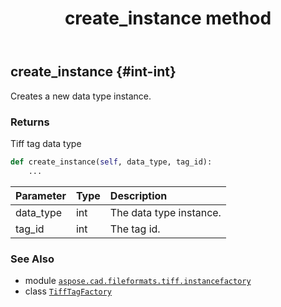 ﻿---
title: create_instance method
second_title: Aspose.CAD for Python via .NET API References
description: 
type: docs
weight: 20
url: /aspose.cad.fileformats.tiff.instancefactory/tifftagfactory/create_instance/
is_root: false
---

## create_instance {#int-int}

Creates a new data type instance.


### Returns 


Tiff tag data type


```python
def create_instance(self, data_type, tag_id):
    ...
```


| Parameter | Type | Description |
| :- | :- | :- |
| data_type | int | The data type instance. |
| tag_id | int | The tag id. |



### See Also
* module [`aspose.cad.fileformats.tiff.instancefactory`](../../)
* class [`TiffTagFactory`](/cad/python-net/aspose.cad.fileformats.tiff.instancefactory/tifftagfactory)
